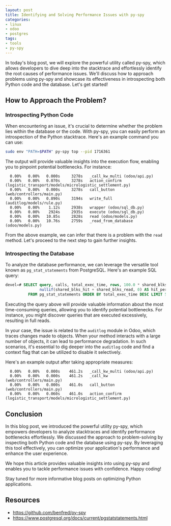 ```yaml
---
layout: post
title: Identifying and Solving Performance Issues with py-spy
categories:
- linux
- odoo
- postgres
tags:
- tools
- py-spy
---
```

In today's blog post, we will explore the powerful utility called py-spy, which allows developers to dive deep into the stacktrace and effortlessly identify the root causes of performance issues. We'll discuss how to approach problems using py-spy and showcase its effectiveness in introspecting both Python code and the database. Let's get started!

## How to Approach the Problem?

### Introspecting Python Code
When encountering an issue, it's crucial to determine whether the problem lies within the database or the code. With py-spy, you can easily perform an introspection of the Python stacktrace. Here's an example command you can use:

```bash
sudo env "PATH=$PATH" py-spy top --pid 1716361
```

The output will provide valuable insights into the execution flow, enabling you to pinpoint potential bottlenecks. For instance:

```
  0.00%   0.00%   0.000s     3278s   _call_kw_multi (odoo/api.py)
  0.00%   0.00%   0.070s     3278s   action_confirm (logistic_transport/models/micrologistic_settlement.py)
  0.00%   0.00%   0.000s     3278s   call_button (web/controllers/main.py)
  0.00%   0.00%   0.890s     3194s   write_full (auditlog/models/rule.py)
  0.00%   0.00%    1.12s     2938s   wrapper (odoo/sql_db.py)
  0.00%   0.00%    2924s     2935s   execute (odoo/sql_db.py)
  0.00%   0.00%   10.85s     2828s   read (odoo/models.py)
  0.00%   0.00%   10.76s     2759s   _read_from_database (odoo/models.py)
```

From the above example, we can infer that there is a problem with the `read` method. Let's proceed to the next step to gain further insights.

### Introspecting the Database
To analyze the database performance, we can leverage the versatile tool known as `pg_stat_statements` from PostgreSQL. Here's an example SQL query:

```sql
devel=# SELECT query, calls, total_exec_time, rows, 100.0 * shared_blks_hit /
               nullif(shared_blks_hit + shared_blks_read, 0) AS hit_percent
          FROM pg_stat_statements ORDER BY total_exec_time DESC LIMIT 5;
```

Executing the query above will provide valuable information about the most time-consuming queries, allowing you to identify potential bottlenecks. For instance, you might discover queries that are executed excessively, resulting in full reads. 

In your case, the issue is related to the `auditlog` module in Odoo, which traces changes made to objects. When your method interacts with a large number of objects, it can lead to performance degradation. In such scenarios, it's essential to dig deeper into the `auditlog` code and find a context flag that can be utilized to disable it selectively.

Here's an example output after taking appropriate measures:

```
  0.00%   0.00%   0.000s    461.2s   _call_kw_multi (odoo/api.py)
  0.00%   0.00%   0.000s    461.2s   _call_kw (web/controllers/main.py)
  0.00%   0.00%   0.000s    461.0s   call_button (web/controllers/main.py)
  0.00%   0.00%   0.060s    461.0s   action_confirm (logistic_transport/models/micrologistic_settlement.py)
```

## Conclusion
In this blog post, we introduced the powerful utility py-spy, which empowers developers to analyze stacktraces and identify performance bottlenecks effortlessly. We discussed the approach to problem-solving by inspecting both Python code and the database using py-spy. By leveraging this tool effectively, you can optimize your application's performance and enhance the user experience.

We hope this article provides valuable insights into using py-spy and enables you to tackle performance issues with confidence. Happy coding!

Stay tuned for more informative blog posts on optimizing Python applications.

## Resources
* https://github.com/benfred/py-spy
* https://www.postgresql.org/docs/current/pgstatstatements.html
